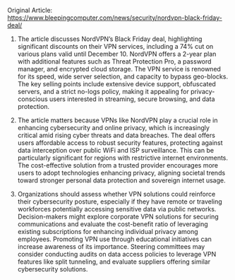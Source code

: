 Original Article: https://www.bleepingcomputer.com/news/security/nordvpn-black-friday-deal/

1) The article discusses NordVPN’s Black Friday deal, highlighting significant discounts on their VPN services, including a 74% cut on various plans valid until December 10. NordVPN offers a 2-year plan with additional features such as Threat Protection Pro, a password manager, and encrypted cloud storage. The VPN service is renowned for its speed, wide server selection, and capacity to bypass geo-blocks. The key selling points include extensive device support, obfuscated servers, and a strict no-logs policy, making it appealing for privacy-conscious users interested in streaming, secure browsing, and data protection.

2) The article matters because VPNs like NordVPN play a crucial role in enhancing cybersecurity and online privacy, which is increasingly critical amid rising cyber threats and data breaches. The deal offers users affordable access to robust security features, protecting against data interception over public WiFi and ISP surveillance. This can be particularly significant for regions with restrictive internet environments. The cost-effective solution from a trusted provider encourages more users to adopt technologies enhancing privacy, aligning societal trends toward stronger personal data protection and sovereign internet usage.

3) Organizations should assess whether VPN solutions could reinforce their cybersecurity posture, especially if they have remote or traveling workforces potentially accessing sensitive data via public networks. Decision-makers might explore corporate VPN solutions for securing communications and evaluate the cost-benefit ratio of leveraging existing subscriptions for enhancing individual privacy among employees. Promoting VPN use through educational initiatives can increase awareness of its importance. Steering committees may consider conducting audits on data access policies to leverage VPN features like split tunneling, and evaluate suppliers offering similar cybersecurity solutions.
